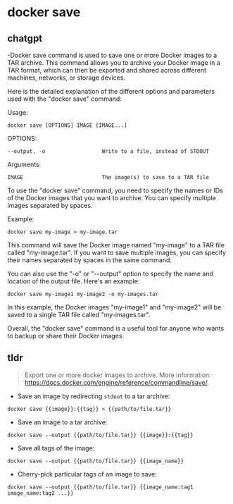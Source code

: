 # docker save 
## chatgpt 
-Docker save command is used to save one or more Docker images to a TAR archive. This command allows you to archive your Docker image in a TAR format, which can then be exported and shared across different machines, networks, or storage devices.

Here is the detailed explanation of the different options and parameters used with the "docker save" command:

Usage: 
```
docker save [OPTIONS] IMAGE [IMAGE...]
```

OPTIONS:
```
--output, -o                  Write to a file, instead of STDOUT
```

Arguments:
```
IMAGE                         The image(s) to save to a TAR file
```

To use the "docker save" command, you need to specify the names or IDs of the Docker images that you want to archive. You can specify multiple images separated by spaces.

Example:
```
docker save my-image > my-image.tar
```

This command will save the Docker image named "my-image" to a TAR file called "my-image.tar". If you want to save multiple images, you can specify their names separated by spaces in the same command.

You can also use the "-o" or "--output" option to specify the name and location of the output file. Here's an example:
```
docker save my-image1 my-image2 -o my-images.tar
```

In this example, the Docker images "my-image1" and "my-image2" will be saved to a single TAR file called "my-images.tar".

Overall, the "docker save" command is a useful tool for anyone who wants to backup or share their Docker images. 

## tldr 
 
> Export one or more docker images to archive.
> More information: <https://docs.docker.com/engine/reference/commandline/save/>.

- Save an image by redirecting `stdout` to a tar archive:

`docker save {{image}}:{{tag}} > {{path/to/file.tar}}`

- Save an image to a tar archive:

`docker save --output {{path/to/file.tar}} {{image}}:{{tag}}`

- Save all tags of the image:

`docker save --output {{path/to/file.tar}} {{image_name}}`

- Cherry-pick particular tags of an image to save:

`docker save --output {{path/to/file.tar}} {{image_name:tag1 image_name:tag2 ...}}`
